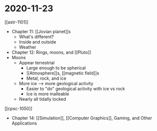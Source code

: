 # 2020-11-23

[[astr-1101]]

- Chapter 11: [[Jovian planet]]s
  - What's different?
  - Inside and outside
  - Weather
- Chapter 12: Rings, moons, and [[Pluto]]
- Moons
  - Appear terrestrial
    - Large enough to be spherical
    - [[Atmosphere]]s, [[magnetic field]]s
    - Metal, rock, and ice
  - More ice --> more geological activity
    - Easier to "do" geological activity with ice vs rock
    - Ice is more malleable
  - Nearly all tidally locked

[[cpsc-1050]]

- Chapter 14: [[Simulation]], [[Computer Graphics]], Gaming, and Other Applications

